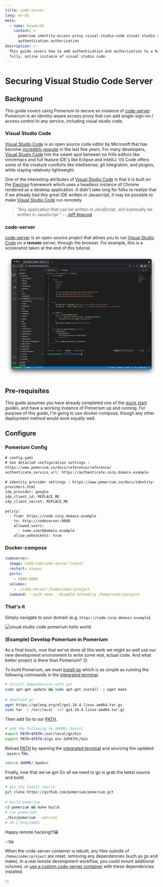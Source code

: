 ```yaml
---
title: code-server
lang: en-US
meta:
  - name: keywords
    content: >-
      pomerium identity-access-proxy visual-studio-code visual studio code
      authentication authorization
description: >-
  This guide covers how to add authentication and authorization to a hosted,
  fully, online instance of visual studio code.
---
```


# Securing Visual Studio Code Server

## Background

This guide covers using Pomerium to secure an instance of [code-server]. Pomerium is an identity-aware access proxy that can add single-sign-on / access control to any service, including visual studio code.

### Visual Studio Code

[Visual Studio Code] is an open source code editor by Microsoft that has become [incredibly popular](https://insights.stackoverflow.com/survey/2019#technology-_-most-popular-development-environments) in the last few years. For many developers, [Visual Studio Code] hits the sweet spot between no frills editors like vim/emacs and full feature IDE's like Eclipse and IntelliJ. VS Code offers some of the creature comforts like intellisense, git integration, and plugins, while staying relatively lightweight.

One of the interesting attributes of [Visual Studio Code] is that it is built on the [Electron](<https://en.wikipedia.org/wiki/Electron_(software_framework)>) framework which uses a headless instance of Chrome rendered as a desktop application. It didn't take long for folks to realize that if we already had this great IDE written in Javascript, it may be possible to make [Visual Studio Code] run remotely.

> "Any application that can be written in JavaScript, will eventually be written in JavaScript." -- [Jeff Atwood](https://blog.codinghorror.com/the-principle-of-least-power/)

### code-server

[code-server] is an open-source project that allows you to run [Visual Studio Code] on a **remote** server, through the browser. For example, this is a screenshot taken at the end of this tutorial.

![visual studio code with pomerium](./img/vscode-pomerium.png)

## Pre-requisites

This guide assumes you have already completed one of the [quick start] guides, and have a working instance of Pomerium up and running. For purpose of this guide, I'm going to use docker-compose, though any other deployment method would work equally well.

## Configure

### Pomerium Config

```
# config.yaml
# See detailed configuration settings : https://www.pomerium.io/docs/reference/reference/
authenticate_service_url: https://authenticate.corp.domain.example

# identity provider settings : https://www.pomerium.io/docs/identity-providers.html
idp_provider: google
idp_client_id: REPLACE_ME
idp_client_secret: REPLACE_ME

policy:
  - from: https://code.corp.domain.example
    to: http://codeserver:8080
    allowed_users:
      - some.user@domain.example
    allow_websockets: true
```

### Docker-compose

```yaml
codeserver:
  image: codercom/code-server:latest
  restart: always
  ports:
    - 8080:8080
  volumes:
    - ./code-server:/home/coder/project
  command: --auth none --disable-telemetry /home/coder/project
```

### That's it

Simply navigate to your domain (e.g. `https://code.corp.domain.example`).

![visual studio code pomerium hello world](./img/vscode-helloworld.png)

### (Example) Develop Pomerium in Pomerium

As a final touch, now that we've done all this work we might as well use our new development environment to write some real, actual code. And what better project is there than Pomerium? 😉

To build Pomerium, we must [install go](https://golang.org/doc/install) which is as simple as running the following commands in the [integrated terminal].

```bash
# install dependencies with apt
sudo apt-get update && sudo apt-get install -y wget make

# download go
wget https://golang.org/dl/go1.16.4.linux-amd64.tar.gz
sudo tar -C /usr/local -xzf go1.16.4.linux-amd64.tar.gz
```

Then add Go to our [PATH].

```bash
# add the following to $HOME/.bashrc
export PATH=$PATH:/usr/local/go/bin
export PATH=$PATH:$(go env GOPATH)/bin
```

Reload [PATH] by opening the [integrated terminal] and sourcing the updated `.bashrc` file.

```bash
source $HOME/.bashrc
```

Finally, now that we've got Go all we need to go is grab the latest source and build.

```bash
# get the latest source
git clone https://github.com/pomerium/pomerium.git

# build pomerium
cd pomerium && make build
# run pomerium!
./bin/pomerium --version
# v0.2.0+e1c00b1
```

Happy remote hacking!!!😁

:::tip

When the code-server container is rebuilt, any files outside of `/home/coder/project` are reset, removing any dependencies (such as go and make). In a real remote development workflow, you could mount additional volumes, or [use a custom code-server container](https://github.com/cdr/deploy-code-server/tree/main/deploy-container) with these dependencies installed.

:::

[integrated terminal]: https://code.visualstudio.com/docs/editor/integrated-terminal
[path]: https://en.wikipedia.org/wiki/PATH_(variable)
[quick start]: ../docs/quick-start
[synology nas]: ../docs/quick-start/synology.md
[visual studio code]: https://code.visualstudio.com/
[code-server]: https://github.com/cdr/code-server
